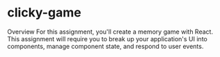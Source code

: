 # clicky-game
Overview For this assignment, you'll create a memory game with React. This assignment will require you to break up your application's UI into components, manage component state, and respond to user events.
